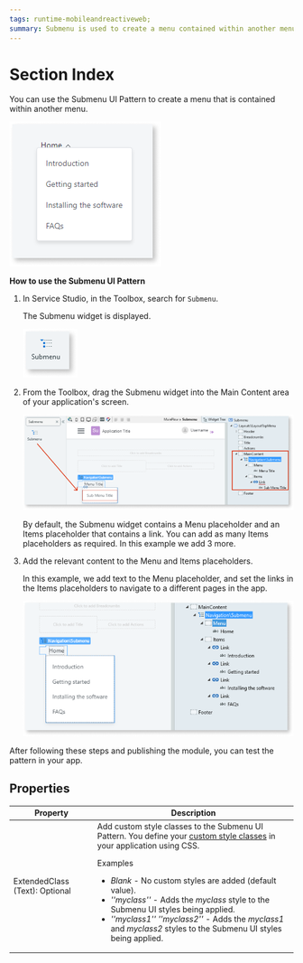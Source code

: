 ```yaml
---
tags: runtime-mobileandreactiveweb;
summary: Submenu is used to create a menu contained within another menu.
---
```


# Section Index

You can use the Submenu UI Pattern to create a menu that is contained within another menu.

![](<images/submenu-3-ss.png>)

**How to use the Submenu UI Pattern**

1. In Service Studio, in the Toolbox, search for `Submenu`.

    The Submenu widget is displayed.

    ![](<images/submenu-1-ss.png>)

1. From the Toolbox, drag the Submenu widget into the Main Content area of your application's screen.

    ![](<images/submenu-2-ss.png?width=800>)

    By default, the Submenu widget contains a Menu placeholder and an Items placeholder that contains a link. You can add as many Items placeholders as required. In this example we add 3 more.

1. Add the relevant content to the Menu and Items placeholders.

    In this example, we add text to the Menu placeholder, and set the links in the Items placeholders to navigate to a different pages in the app. 
   
    ![](<images/submenu-4-ss.png>)

After following these steps and publishing the module, you can test the pattern in your app.

## Properties

| **Property** |  **Description** |
|---|---|
| ExtendedClass (Text): Optional | Add custom style classes to the Submenu UI Pattern. You define your [custom style classes](../../../../../develop/ui/look-feel/css.md) in your application using CSS. <p>Examples <ul><li>_Blank_ - No custom styles are added (default value).</li><li>_''myclass''_ - Adds the _myclass_ style to the Submenu UI styles being applied.</li><li>_''myclass1'' ''myclass2''_ - Adds the _myclass1_ and _myclass2_ styles to the Submenu UI styles being applied.</li></ul></p> |